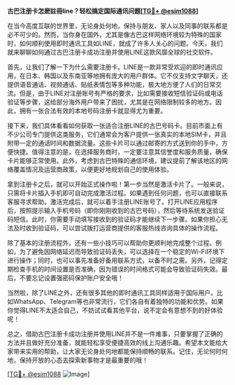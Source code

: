 **古巴注册卡怎麽註冊line？轻松搞定国际通讯问题[[TG💪+ @esim1088](https://t.me/s/esim1088)]**

在当今高度互联的世界里，无论身处何地，保持与朋友、家人以及同事的联系都是必不可少的。然而，当你身在国外，尤其是像古巴这样网络环境较为特殊的国家时，如何顺利使用即时通讯工具如LINE，就成了许多人关心的问题。今天，我们就来聊聊如何通过古巴注册卡成功注册并使用LINE这款风靡全球的社交软件。

首先，让我们了解一下为什么需要注册卡。LINE是一款非常受欢迎的即时通讯应用，在日本、韩国以及东南亚等地拥有庞大的用户群体。它不仅支持文字聊天，还提供语音通话、视频通话、贴纸表情包等多种功能，极大地方便了人们的日常交流。但是，由于LINE对注册账号有严格的要求，比如需要接收短信验证码或电话验证等步骤，这给部分海外用户带来了困扰，尤其是在网络限制较多的地方。因此，拥有一张合法有效的本地号码注册卡就显得尤为重要。

接下来，我们具体看看如何获取一张适合注册LINE的古巴号码卡。目前市面上有不少公司专门提供这类服务，它们通常会为客户提供一张真实的本地SIM卡，并且附带一定的通话时间和数据流量。这些卡片可以通过邮寄的方式送到你的手中，方便快捷。值得注意的是，在选择服务商时，一定要注意其信誉度和服务质量，确保卡片能够正常使用。此外，考虑到古巴特殊的通信环境，建议提前了解该地区的网络覆盖情况及运营商政策，以便更好地规划自己的使用体验。

拿到注册卡之后，就可以开始正式操作啦！第一步当然是激活卡片了。一般来说，只需将卡片插入手机即可自动完成激活过程。如果遇到任何问题，也可以直接联系客服寻求帮助。激活完成后，就可以着手注册LINE账号了。打开LINE应用程序后，按照提示输入手机号码（即你刚刚收到的古巴号码），然后等待系统发送验证码短信。此时，你需要手动填写接收到的验证码才能继续下一步骤。如果你担心无法及时收到验证码，可以尝试拨打运营商提供的客服热线咨询具体的操作流程。

除了基本的注册流程外，还有一些小技巧可以帮助你更顺利地完成整个过程。例如，为了避免因网络延迟而导致验证码丢失，可以选择在一个稳定的Wi-Fi环境下进行操作；同时，也可以事先准备好备用联系方式，以备不时之需。另外，记得定期检查手机的时间设置是否准确，因为错误的时间格式可能会导致验证码失效。最后，不要忘记设置强密码保护账户安全哦！

当然啦，除了LINE之外，还有很多其他的即时通讯工具同样适用于国际用户。比如WhatsApp、Telegram等也非常流行，它们各自有着独特的功能和优势。如果你觉得LINE不太适合自己，不妨试试看其他平台，说不定会有意想不到的好体验呢！

总之，借助古巴注册卡成功注册并使用LINE并不是一件难事，只要掌握了正确的方法并且做好充分准备，就能轻松享受便捷高效的线上沟通乐趣。希望本文能给大家带来实用的帮助，让大家无论身处何地都能保持顺畅的联系。记住，无论何时何地，保持开放的心态去探索新事物才是最重要的哦！

[[TG💪+ @esim1088](https://t.me/s/esim1088) ![Image](https://i.postimg.cc/4NQfJmqS/Snipaste-2025-05-13-00-14-12.png)]
